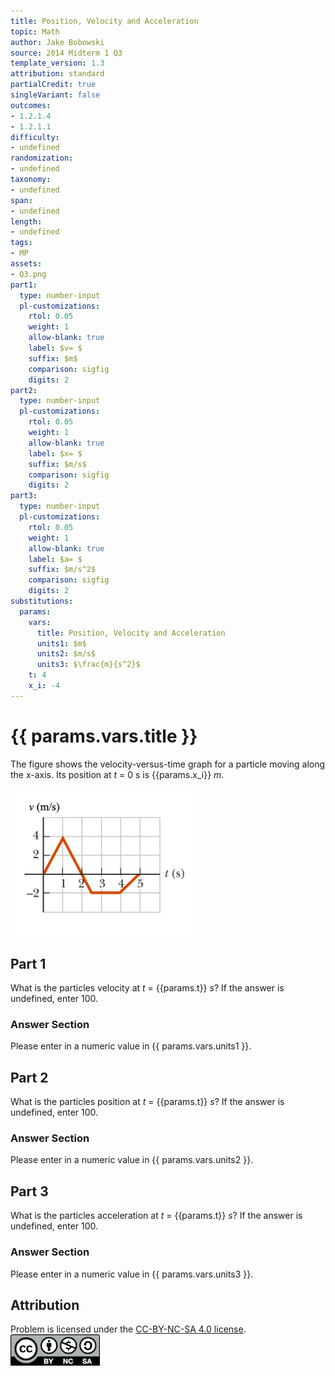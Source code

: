 ```yaml
---
title: Position, Velocity and Acceleration
topic: Math
author: Jake Bobowski
source: 2014 Midterm 1 Q3
template_version: 1.3
attribution: standard
partialCredit: true
singleVariant: false
outcomes:
- 1.2.1.4
- 1.2.1.1
difficulty:
- undefined
randomization:
- undefined
taxonomy:
- undefined
span:
- undefined
length:
- undefined
tags:
- MP
assets:
- Q3.png
part1:
  type: number-input
  pl-customizations:
    rtol: 0.05
    weight: 1
    allow-blank: true
    label: $v= $
    suffix: $m$
    comparison: sigfig
    digits: 2
part2:
  type: number-input
  pl-customizations:
    rtol: 0.05
    weight: 1
    allow-blank: true
    label: $x= $
    suffix: $m/s$
    comparison: sigfig
    digits: 2
part3:
  type: number-input
  pl-customizations:
    rtol: 0.05
    weight: 1
    allow-blank: true
    label: $a= $
    suffix: $m/s^2$
    comparison: sigfig
    digits: 2
substitutions:
  params:
    vars:
      title: Position, Velocity and Acceleration
      units1: $m$
      units2: $m/s$
      units3: $\frac{m}{s^2}$
    t: 4
    x_i: -4
---
```

# {{ params.vars.title }}
The figure shows the velocity-versus-time graph for a particle moving along the x-axis. Its position at $t$ = 0 s is {{params.x_i}} $m$.

<img src="Q3.png" width=300 alt = "Graph of velocity vs time. The graph increases from 0 to 4 m/s in 1 second. It then decreases to -1m/s at 2.5s. It remains at -1m/s until 4s when it increases back to 0m/s at 5s.">

## Part 1

What is the particles velocity at $t$ = {{params.t}} $s$? If the answer is undefined, enter 100.

### Answer Section

Please enter in a numeric value in {{ params.vars.units1 }}.

## Part 2

What is the particles position at $t$ = {{params.t}} $s$? If the answer is undefined, enter 100.

### Answer Section

Please enter in a numeric value in {{ params.vars.units2 }}.

## Part 3

What is the particles acceleration at $t$ = {{params.t}} $s$? If the answer is undefined, enter 100.

### Answer Section

Please enter in a numeric value in {{ params.vars.units3 }}.

## Attribution

Problem is licensed under the [CC-BY-NC-SA 4.0 license](https://creativecommons.org/licenses/by-nc-sa/4.0/).<br> ![The Creative Commons 4.0 license requiring attribution-BY, non-commercial-NC, and share-alike-SA license.](https://raw.githubusercontent.com/firasm/bits/master/by-nc-sa.png)